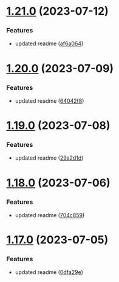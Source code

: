 # [1.21.0](https://github.com/manthanank/learn-rxjs/compare/v1.20.0...v1.21.0) (2023-07-12)


### Features

* updated readme ([af6a064](https://github.com/manthanank/learn-rxjs/commit/af6a0642d887ddc563b5eb3f9f5f60ce5c99d57e))



# [1.20.0](https://github.com/manthanank/learn-rxjs/compare/v1.19.0...v1.20.0) (2023-07-09)


### Features

* updated readme ([64042f8](https://github.com/manthanank/learn-rxjs/commit/64042f8a58c861dd6f6670d3ff118e831e878683))



# [1.19.0](https://github.com/manthanank/learn-rxjs/compare/v1.18.0...v1.19.0) (2023-07-08)


### Features

* updated readme ([29a2d1d](https://github.com/manthanank/learn-rxjs/commit/29a2d1d5d431ef0b53e0a84056c2d8c7d41ccb40))



# [1.18.0](https://github.com/manthanank/learn-rxjs/compare/v1.17.0...v1.18.0) (2023-07-06)


### Features

* updated readme ([704c859](https://github.com/manthanank/learn-rxjs/commit/704c8593e7c6c650a7b57143ae4cfbea32310fdb))



# [1.17.0](https://github.com/manthanank/learn-rxjs/compare/v1.16.0...v1.17.0) (2023-07-05)


### Features

* updated readme ([0dfa29e](https://github.com/manthanank/learn-rxjs/commit/0dfa29e97a2965c194539d2014a5aa95f280f257))



